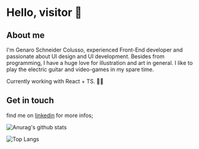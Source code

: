 #   Hello, visitor 👋 

## About me
 I'm Genaro Schneider Colusso, experienced Front-End developer and passionate about UI design and UI development. Besides from  programming, I have a huge love for illustration and art in general. I like to play the electric guitar and video-games in my spare time.
 
 Currently working with React + TS.  🐱‍👤

 
## Get in touch
find me on [linkedin](https://www.linkedin.com/in/genarocolusso) for more infos;

 
 
 
![Anurag's github stats](https://github-readme-stats.vercel.app/api?username=genarocolusso&theme=dracula&show_icons=true&layout=compact)

![Top Langs](https://github-readme-stats.vercel.app/api/top-langs/?username=genarocolusso&theme=dracula&show_icons=true&layout=compact)
